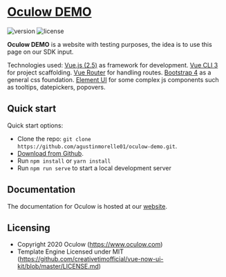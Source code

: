 # [Oculow DEMO](https://)


![version](https://img.shields.io/badge/version-1.0.0-blue.svg) ![license](https://img.shields.io/badge/license-MIT-blue.svg)


**Oculow DEMO** is a website with testing purposes, the idea is to
use this page on our SDK input.

Technologies used: 
[Vue.js (2.5)](https://vuejs.org/) as framework for development.
[Vue CLI 3](https://github.com/vuejs/vue-cli) for project scaffolding.
[Vue Router](https://router.vuejs.org/) for handling routes.
[Bootstrap 4](https://getbootstrap.com/docs/4.0/getting-started/introduction/) as a general css foundation.
[Element UI](http://element.eleme.io/#/en-US/component/installation) for some complex js components such as tooltips, datepickers, popovers.


## Quick start

Quick start options:

- Clone the repo: `git clone https://github.com/agustinmorelle01/oculow-demo.git`.
- [Download from Github](https://github.com/agustinmorelle01/oculow-demo/archive/master.zip).
- Run `npm install` or `yarn install`
- Run `npm run serve` to start a local development server


## Documentation
The documentation for Oculow is hosted at our [website](https://www.oculow.com/documentation/index.html).



## Licensing

- Copyright 2020 Oculow (https://www.oculow.com)
- Template Engine Licensed under MIT (https://github.com/creativetimofficial/vue-now-ui-kit/blob/master/LICENSE.md)
